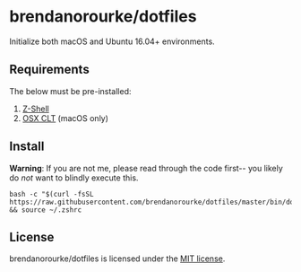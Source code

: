 # brendanorourke/dotfiles

Initialize both macOS and Ubuntu 16.04+ environments.

## Requirements
The below must be pre-installed:
1. [Z-Shell](https://github.com/robbyrussell/oh-my-zsh/wiki/Installing-ZSH)
2. [OSX CLT](http://railsapps.github.io/xcode-command-line-tools.html) (macOS only)

## Install
**Warning**: If you are not me, please read through the code first-- you likely do _not_ want to blindly execute this.

```shell
bash -c "$(curl -fsSL https://raw.githubusercontent.com/brendanorourke/dotfiles/master/bin/dotflies)" && source ~/.zshrc
```

## License

brendanorourke/dotfiles is licensed under the [MIT license](LICENSE).